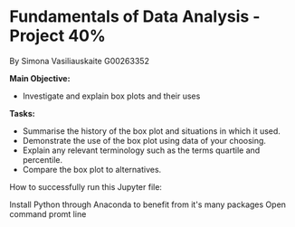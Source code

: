 # Fundamentals of Data Analysis - Project 40%
By Simona Vasiliauskaite G00263352

**Main Objective:**

* Investigate and explain box plots and their uses

**Tasks:**
* Summarise the history of the box plot and situations in which it used.
* Demonstrate the use of the box plot using data of your choosing.
* Explain any relevant terminology such as the terms quartile and percentile.
* Compare the box plot to alternatives.

How to successfully run this Jupyter file:

Install Python through Anaconda to benefit from it's many packages
Open command promt line

